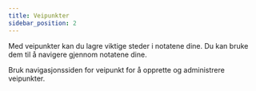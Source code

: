 ```yaml
---
title: Veipunkter
sidebar_position: 2
---
```


Med veipunkter kan du lagre viktige steder i notatene dine. Du kan bruke dem til å navigere gjennom notatene dine.

Bruk navigasjonssiden for veipunkt for å opprette og administrere veipunkter.
